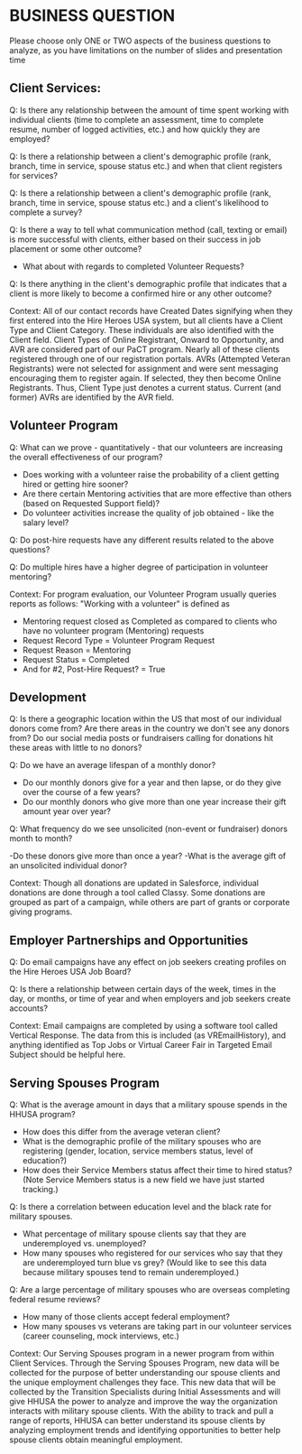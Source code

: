 # BUSINESS QUESTION

Please choose only ONE or TWO aspects of the business questions to analyze, as you have limitations on the number of slides and presentation time

## Client Services: 

Q: Is there any relationship between the amount of time spent working with individual clients (time to complete an assessment, time to complete resume, number of logged activities, etc.) and how quickly they are employed?
 
Q: Is there a relationship between a client's demographic profile (rank, branch, time in service, spouse status etc.) and when that client registers for services?
 
Q: Is there a relationship between a client's demographic profile (rank, branch, time in service, spouse status etc.) and a client's likelihood to complete a survey?  
 
Q: Is there a way to tell what communication method (call, texting or email) is more successful with clients, either based on their success in job placement or some other outcome? 

- What about with regards to completed Volunteer Requests?

Q: Is there anything in the client's demographic profile that indicates that a client is more likely to become a confirmed hire or any other outcome?
 
Context: All of our contact records have Created Dates signifying when they first entered into the Hire Heroes USA system, but all clients have a Client Type and Client Category. These individuals are also identified with the Client field. Client Types of Online Registrant, Onward to Opportunity, and AVR are considered part of our PaCT program. Nearly all of these clients registered through one of our registration portals. AVRs (Attempted Veteran Registrants) were not selected for assignment and were sent messaging encouraging them to register again. If selected, they then become Online Registrants. Thus, Client Type just denotes a current status. Current (and former) AVRs are identified by the AVR field.
 
## Volunteer Program
 
Q:  What can we prove - quantitatively - that our volunteers are increasing the overall effectiveness of our program?   

- Does working with a volunteer raise the probability of a client getting hired or getting hire sooner? 
- Are there certain Mentoring activities that are more effective than others (based on Requested Support field)? 
- Do volunteer activities increase the quality of job obtained - like the salary level? 

Q: Do post-hire requests have any different results related to the above questions?
 
Q: Do multiple hires have a higher degree of participation in volunteer mentoring?
 
Context: For program evaluation, our Volunteer Program usually queries reports as follows: "Working with a volunteer" is defined as

- Mentoring request closed as Completed as compared to clients who have no volunteer program (Mentoring) requests
- Request Record Type = Volunteer Program Request
- Request Reason = Mentoring
- Request Status = Completed
- And for #2, Post-Hire Request? = True 

## Development
 
Q: Is there a geographic location within the US that most of our individual donors come from? Are there areas in the country we don't see any donors from? Do our social media posts or fundraisers calling for donations hit these areas with little to no donors? 
 
Q: Do we have an average lifespan of a monthly donor? 

- Do our monthly donors give for a year and then lapse, or do they give over the course of a few years? 
- Do our monthly donors who give more than one year increase their gift amount year over year?

Q: What frequency do we see unsolicited (non-event or fundraiser) donors month to month? 

-Do these donors give more than once a year? 
-What is the average gift of an unsolicited individual donor?

Context: Though all donations are updated in Salesforce, individual donations are done through a tool called Classy. Some donations are grouped as part of a campaign, while others are part of grants or corporate giving programs.
 
## Employer Partnerships and Opportunities
 
Q:  Do email campaigns have any effect on job seekers creating profiles on the Hire Heroes USA Job Board? 
 
Q: Is there a relationship between certain days of the week, times in the day, or months, or time of year and when employers and job seekers create accounts?
 
Context: Email campaigns are completed by using a software tool called Vertical Response. The data from this is included (as VREmailHistory), and anything identified as Top Jobs or Virtual Career Fair in Targeted Email Subject should be helpful here.
 
## Serving Spouses Program
 
Q: What is the average amount in days that a military spouse spends in the HHUSA program? 

- How does this differ from the average veteran client? 
- What is the demographic profile of the military spouses who are registering (gender, location, service members status, level of education?)  
- How does their Service Members status affect their time to hired status? (Note Service Members status is a new field we have just started tracking.)

 Q: Is there a correlation between education level and the black rate for military spouses. 

- What percentage of military spouse clients say that they are underemployed vs. unemployed? 
- How many spouses who registered for our services who say that they are underemployed turn blue vs grey? (Would like to see this data because military spouses tend to remain underemployed.)

 Q: Are a large percentage of military spouses who are overseas completing federal resume reviews? 

- How many of those clients accept federal employment? 
- How many spouses vs veterans are taking part in our volunteer services (career counseling, mock interviews, etc.)

Context: Our Serving Spouses program in a newer program from within Client Services. Through the Serving Spouses Program, new data will be collected for the purpose of better understanding our spouse clients and the unique employment challenges they face. This new data that will be collected by the Transition Specialists during Initial Assessments and will give HHUSA the power to analyze and improve the way the organization interacts with military spouse clients. With the ability to track and pull a range of reports, HHUSA can better understand its spouse clients by analyzing employment trends and identifying opportunities to better help spouse clients obtain meaningful employment.
